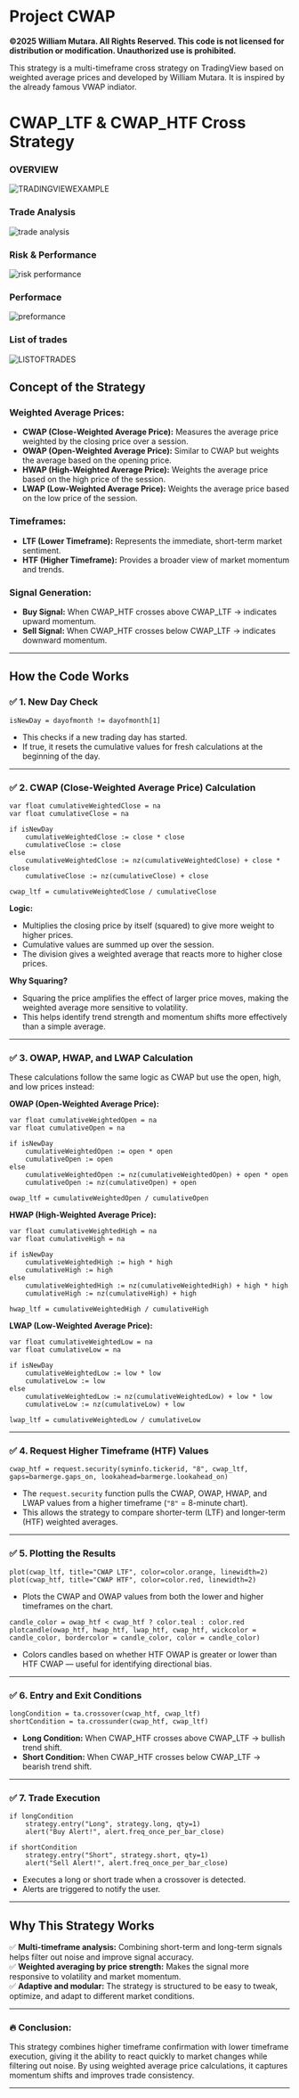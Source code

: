 # Project CWAP

**©2025 William Mutara. All Rights Reserved. This code is not licensed for distribution or modification. Unauthorized use is prohibited.**

This strategy is a multi-timeframe cross strategy on TradingView based on weighted average prices and developed by William Mutara. It is inspired by the already famous VWAP indiator.

# CWAP_LTF & CWAP_HTF Cross Strategy
### OVERVIEW
![TRADINGVIEWEXAMPLE](https://github.com/user-attachments/assets/7623b5c6-b02e-44db-aef6-6b038f2a4796)

### Trade Analysis
![trade analysis](https://github.com/user-attachments/assets/97dafdea-8ae4-47b4-837c-4dccd6a7879b)

### Risk & Performance
![risk performance](https://github.com/user-attachments/assets/84152fb8-2db4-46f6-9a8a-d858ceaaf426)

### Performace
![preformance](https://github.com/user-attachments/assets/e1a36586-659f-49ce-98b5-6371d4159c7f)

### List of trades
![LISTOFTRADES](https://github.com/user-attachments/assets/7711b2ea-ebd3-4efa-8d2d-56f44d0a331a)

## **Concept of the Strategy**

### **Weighted Average Prices:**
- **CWAP (Close-Weighted Average Price):** Measures the average price weighted by the closing price over a session.  
- **OWAP (Open-Weighted Average Price):** Similar to CWAP but weights the average based on the opening price.  
- **HWAP (High-Weighted Average Price):** Weights the average price based on the high price of the session.  
- **LWAP (Low-Weighted Average Price):** Weights the average price based on the low price of the session.  

### **Timeframes:**
- **LTF (Lower Timeframe):** Represents the immediate, short-term market sentiment.  
- **HTF (Higher Timeframe):** Provides a broader view of market momentum and trends.  

### **Signal Generation:**
- **Buy Signal:** When CWAP_HTF crosses above CWAP_LTF → indicates upward momentum.  
- **Sell Signal:** When CWAP_HTF crosses below CWAP_LTF → indicates downward momentum.  

---

## **How the Code Works**

### ✅ **1. New Day Check**
```pinescript
isNewDay = dayofmonth != dayofmonth[1]
```
- This checks if a new trading day has started.  
- If true, it resets the cumulative values for fresh calculations at the beginning of the day.  

---

### ✅ **2. CWAP (Close-Weighted Average Price) Calculation**
```pinescript
var float cumulativeWeightedClose = na
var float cumulativeClose = na

if isNewDay
    cumulativeWeightedClose := close * close
    cumulativeClose := close
else
    cumulativeWeightedClose := nz(cumulativeWeightedClose) + close * close
    cumulativeClose := nz(cumulativeClose) + close

cwap_ltf = cumulativeWeightedClose / cumulativeClose
```
**Logic:**  
- Multiplies the closing price by itself (squared) to give more weight to higher prices.  
- Cumulative values are summed up over the session.  
- The division gives a weighted average that reacts more to higher close prices.  

**Why Squaring?**  
- Squaring the price amplifies the effect of larger price moves, making the weighted average more sensitive to volatility.  
- This helps identify trend strength and momentum shifts more effectively than a simple average.  

---

### ✅ **3. OWAP, HWAP, and LWAP Calculation**
These calculations follow the same logic as CWAP but use the open, high, and low prices instead:

**OWAP (Open-Weighted Average Price):**
```pinescript
var float cumulativeWeightedOpen = na
var float cumulativeOpen = na

if isNewDay
    cumulativeWeightedOpen := open * open
    cumulativeOpen := open
else
    cumulativeWeightedOpen := nz(cumulativeWeightedOpen) + open * open
    cumulativeOpen := nz(cumulativeOpen) + open

owap_ltf = cumulativeWeightedOpen / cumulativeOpen
```

**HWAP (High-Weighted Average Price):**
```pinescript
var float cumulativeWeightedHigh = na
var float cumulativeHigh = na

if isNewDay
    cumulativeWeightedHigh := high * high
    cumulativeHigh := high
else
    cumulativeWeightedHigh := nz(cumulativeWeightedHigh) + high * high
    cumulativeHigh := nz(cumulativeHigh) + high

hwap_ltf = cumulativeWeightedHigh / cumulativeHigh
```

**LWAP (Low-Weighted Average Price):**
```pinescript
var float cumulativeWeightedLow = na
var float cumulativeLow = na

if isNewDay
    cumulativeWeightedLow := low * low
    cumulativeLow := low
else
    cumulativeWeightedLow := nz(cumulativeWeightedLow) + low * low
    cumulativeLow := nz(cumulativeLow) + low

lwap_ltf = cumulativeWeightedLow / cumulativeLow
```

---

### ✅ **4. Request Higher Timeframe (HTF) Values**
```pinescript
cwap_htf = request.security(syminfo.tickerid, "8", cwap_ltf, gaps=barmerge.gaps_on, lookahead=barmerge.lookahead_on)
```
- The `request.security` function pulls the CWAP, OWAP, HWAP, and LWAP values from a higher timeframe (`"8"` = 8-minute chart).  
- This allows the strategy to compare shorter-term (LTF) and longer-term (HTF) weighted averages.  

---

### ✅ **5. Plotting the Results**
```pinescript
plot(cwap_ltf, title="CWAP LTF", color=color.orange, linewidth=2)
plot(cwap_htf, title="CWAP HTF", color=color.red, linewidth=2)
```
- Plots the CWAP and OWAP values from both the lower and higher timeframes on the chart.  

```pinescript
candle_color = owap_htf < cwap_htf ? color.teal : color.red
plotcandle(owap_htf, hwap_htf, lwap_htf, cwap_htf, wickcolor = candle_color, bordercolor = candle_color, color = candle_color)
```
- Colors candles based on whether HTF OWAP is greater or lower than HTF CWAP — useful for identifying directional bias.  

---

### ✅ **6. Entry and Exit Conditions**
```pinescript
longCondition = ta.crossover(cwap_htf, cwap_ltf)
shortCondition = ta.crossunder(cwap_htf, cwap_ltf)
```
- **Long Condition:** When CWAP_HTF crosses above CWAP_LTF → bullish trend shift.  
- **Short Condition:** When CWAP_HTF crosses below CWAP_LTF → bearish trend shift.  

---

### ✅ **7. Trade Execution**
```pinescript
if longCondition
    strategy.entry("Long", strategy.long, qty=1)
    alert("Buy Alert!", alert.freq_once_per_bar_close)

if shortCondition
    strategy.entry("Short", strategy.short, qty=1)
    alert("Sell Alert!", alert.freq_once_per_bar_close)
```
- Executes a long or short trade when a crossover is detected.  
- Alerts are triggered to notify the user.  

---

## **Why This Strategy Works**
✅ **Multi-timeframe analysis:** Combining short-term and long-term signals helps filter out noise and improve signal accuracy.  
✅ **Weighted averaging by price strength:** Makes the signal more responsive to volatility and market momentum.  
✅ **Adaptive and modular:** The strategy is structured to be easy to tweak, optimize, and adapt to different market conditions.  

---

### 🔥 **Conclusion:**  
This strategy combines higher timeframe confirmation with lower timeframe execution, giving it the ability to react quickly to market changes while filtering out noise. By using weighted average price calculations, it captures momentum shifts and improves trade consistency.  

--- 
```

